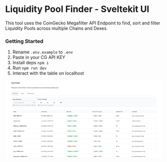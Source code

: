 # Liquidity Pool Finder - Sveltekit UI

This tool uses the CoinGecko Megafilter API Endpoint to find, sort and filter Liquidity Pools across multiple Chains and Dexes.

### Getting Started
1. Rename `.env.example` to `.env`
2. Paste in your CG API KEY
3. Install deps `npm i`
4. Run `npm run dev`
5. Interact with the table on localhost

![example.png](example.png)